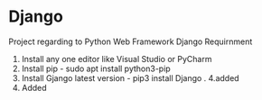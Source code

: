 # Django
Project regarding to Python Web Framework Django
Requirnment
1. Install any one editor like Visual Studio or PyCharm
2. Install pip - sudo apt install python3-pip
3. Install Gjango latest version - pip3 install Django .
4.added 
5. Added
